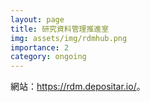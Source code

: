 ```yaml
---
layout: page
title: 研究資料管理推進室
img: assets/img/rdmhub.png
importance: 2
category: ongoing
---
```


網站：<https://rdm.depositar.io/>。
